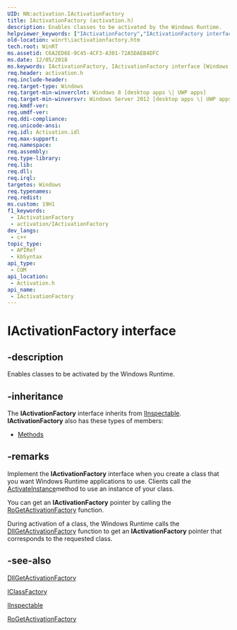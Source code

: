 ```yaml
---
UID: NN:activation.IActivationFactory
title: IActivationFactory (activation.h)
description: Enables classes to be activated by the Windows Runtime.
helpviewer_keywords: ["IActivationFactory","IActivationFactory interface [Windows Runtime]","IActivationFactory interface [Windows Runtime]","described","activation/IActivationFactory","winrt.iactivationfactory"]
old-location: winrt\iactivationfactory.htm
tech.root: WinRT
ms.assetid: C6A2ED6E-9C45-4CF3-A301-72A5DAEB4DFC
ms.date: 12/05/2018
ms.keywords: IActivationFactory, IActivationFactory interface [Windows Runtime], IActivationFactory interface [Windows Runtime],described, activation/IActivationFactory, winrt.iactivationfactory
req.header: activation.h
req.include-header: 
req.target-type: Windows
req.target-min-winverclnt: Windows 8 [desktop apps \| UWP apps]
req.target-min-winversvr: Windows Server 2012 [desktop apps \| UWP apps]
req.kmdf-ver: 
req.umdf-ver: 
req.ddi-compliance: 
req.unicode-ansi: 
req.idl: Activation.idl
req.max-support: 
req.namespace: 
req.assembly: 
req.type-library: 
req.lib: 
req.dll: 
req.irql: 
targetos: Windows
req.typenames: 
req.redist: 
ms.custom: 19H1
f1_keywords:
 - IActivationFactory
 - activation/IActivationFactory
dev_langs:
 - c++
topic_type:
 - APIRef
 - kbSyntax
api_type:
 - COM
api_location:
 - Activation.h
api_name:
 - IActivationFactory
---
```


# IActivationFactory interface


## -description

Enables classes to be activated by the Windows Runtime.

## -inheritance

The <b xmlns:loc="http://microsoft.com/wdcml/l10n">IActivationFactory</b> interface inherits from <a href="/windows/desktop/api/inspectable/nn-inspectable-iinspectable">IInspectable</a>. <b>IActivationFactory</b> also has these types of members:
<ul>
<li><a href="https://docs.microsoft.com/">Methods</a></li>
</ul>

## -remarks

Implement the <b>IActivationFactory</b> interface when you create a class that you want Windows Runtime  applications to use. Clients call the <a href="/windows/desktop/api/activation/nf-activation-iactivationfactory-activateinstance">ActivateInstance</a>method to use an instance of your class. 

You can get an <b>IActivationFactory</b> pointer by calling the <a href="/windows/desktop/api/roapi/nf-roapi-rogetactivationfactory">RoGetActivationFactory</a> function.  

During activation of a class, the Windows Runtime calls the <a href="/previous-versions/br205771(v=vs.85)">DllGetActivationFactory</a> function to get an <b>IActivationFactory</b> pointer that corresponds to the requested class.

## -see-also

<a href="/previous-versions/br205771(v=vs.85)">DllGetActivationFactory</a>



<a href="/windows/desktop/api/unknwnbase/nn-unknwnbase-iclassfactory">IClassFactory</a>



<a href="/windows/desktop/api/inspectable/nn-inspectable-iinspectable">IInspectable</a>



<a href="/windows/desktop/api/roapi/nf-roapi-rogetactivationfactory">RoGetActivationFactory</a>
